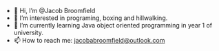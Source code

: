 - 👋 Hi, I’m @Jacob Broomfield
- 👀 I’m interested in programing, boxing and hillwalking.
- 🌱 I’m currently learning Java object oriented programming in year 1 of university.
- 📫 How to reach me: jacobabroomfield@outlook.com

<!---
Dysonidon/Dysonidon is a ✨ special ✨ repository because its `README.md` (this file) appears on your GitHub profile.
You can click the Preview link to take a look at your changes.
--->
